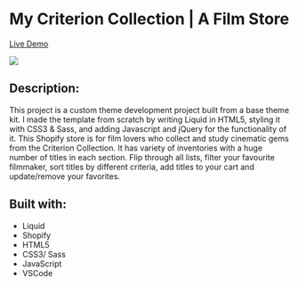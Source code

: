 # My Criterion Collection | A Film Store

[Live Demo](https://myfilmstore.myshopify.com/)

![](public/images/main-page-shot.png)

## Description:
This project is a custom theme development project built from a base theme kit. I made the template from scratch by writing Liquid in HTML5, styling it with CSS3 & Sass, and adding Javascript and jQuery for the functionality of it. This Shopify store is for film lovers who collect and study cinematic gems from the Criterion Collection. It has variety of inventories with a huge number of titles in each section. Flip through all lists, filter your favourite filmmaker, sort titles by different criteria, add titles to your cart and update/remove your favorites.



## Built with:

* Liquid
* Shopify
* HTML5
* CSS3/ Sass
* JavaScript
* VSCode
